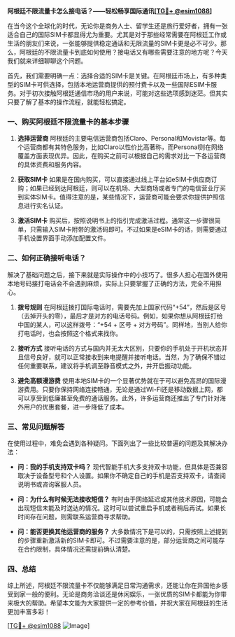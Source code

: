 **阿根廷不限流量卡怎么接电话？——轻松畅享国际通讯[[TG💪+ @esim1088](https://t.me/s/esim1088)]**

在当今这个全球化的时代，无论你是商务人士、留学生还是旅行爱好者，拥有一张适合自己的国际SIM卡都显得尤为重要。尤其是对于那些经常需要在阿根廷工作或生活的朋友们来说，一张能够提供稳定通话和无限流量的SIM卡更是必不可少。那么，阿根廷的不限流量卡到底如何使用？接电话又有哪些需要注意的地方呢？今天我们就来详细聊聊这个问题。

首先，我们需要明确一点：选择合适的SIM卡是关键。在阿根廷市场上，有多种类型的SIM卡可供选择，包括本地运营商提供的预付费卡以及一些国际ESIM卡服务。对于初次接触阿根廷通信市场的用户来说，可能对这些选项感到迷茫。但其实只要了解了基本的操作流程，就能轻松搞定。

### **一、购买阿根廷不限流量卡的基本步骤**

1. **选择运营商**
   阿根廷的主要电信运营商包括Claro、Personal和Movistar等。每个运营商都有其特色服务，比如Claro以性价比高著称，而Personal则在网络覆盖方面表现优异。因此，在购买之前可以根据自己的需求对比一下各运营商的具体资费和服务内容。

2. **获取SIM卡**
   如果是在国内购买，可以直接通过线上平台如eSIM卡供应商订购；如果已经到达阿根廷，则可以在机场、大型商场或者专门的电信营业厅买到实体SIM卡。值得注意的是，某些情况下，运营商可能会要求你提供护照信息进行实名认证。

3. **激活SIM卡**
   购买后，按照说明书上的指引完成激活过程。通常这一步骤很简单，只需输入SIM卡附带的激活码即可。不过如果是eSIM卡的话，则需要通过手机设置界面手动添加配置文件。

### **二、如何正确接听电话？**

解决了基础问题之后，接下来就是实际操作中的小技巧了。很多人担心在国外使用本地号码接打电话会不会遇到麻烦，实际上只要掌握了正确的方法，完全不用担心。

1. **拨号规则**
   在阿根廷拨打国际电话时，需要先加上国家代码“+54”，然后是区号（去掉开头的零），最后才是对方的电话号码。例如，如果你想从阿根廷打给中国的某人，可以这样拨号：“+54 + 区号 + 对方号码”。同样地，当别人给你打电话时，也会按照这个格式来找你。

2. **接听方式**
   接听电话的方式与国内并无太大区别，只要你的手机处于开机状态并且信号良好，就可以正常接收到来电提醒并接听电话。当然，为了确保不错过任何重要联系，建议将手机调至静音模式之外，并开启振动功能。

3. **避免高额漫游费**
   使用本地SIM卡的一个显著优势就在于可以避免高昂的国际漫游费用。只要你保持网络连接畅通，无论是通过Wi-Fi还是移动数据上网，都可以享受到低廉甚至免费的通话服务。此外，许多运营商还推出了专门针对海外用户的优惠套餐，进一步降低了成本。

### **三、常见问题解答**

在使用过程中，难免会遇到各种疑问。下面列出了一些比较普遍的问题及其解决办法：

- **问：我的手机支持双卡吗？**
  现代智能手机大多支持双卡功能，但具体是否兼容取决于设备型号和个人设置。如果你不确定自己的手机是否支持双卡，请查阅说明书或咨询客服人员。

- **问：为什么有时候无法接收短信？**
  有时由于网络延迟或其他技术原因，可能会出现短信未能及时送达的情况。这时可以尝试重启手机或者稍后再试。如果长时间存在问题，则需联系运营商寻求帮助。

- **问：能否更换其他运营商的服务？**
  大多数情况下是可以的，只需按照上述提到的步骤重新激活新的SIM卡即可。不过需要注意的是，部分运营商之间可能存在合约限制，具体情况还需提前确认清楚。

### **四、总结**

综上所述，阿根廷不限流量卡不仅能够满足日常沟通需求，还能让你在异国他乡感受到家一般的便利。无论是商务洽谈还是休闲娱乐，一张优质的SIM卡都能为你带来极大的帮助。希望本文能为大家提供一定的参考价值，并祝大家在阿根廷的生活更加丰富多彩！

[[TG💪+ @esim1088](https://t.me/s/esim1088) ![Image](https://i.postimg.cc/4NQfJmqS/Snipaste-2025-05-13-00-14-12.png)]
